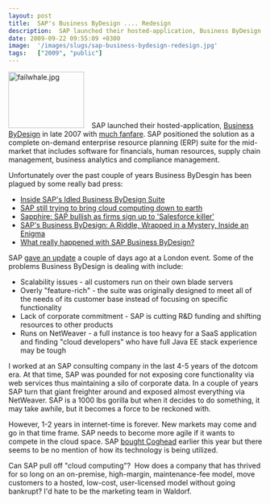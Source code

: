 ```yaml
---
layout: post
title:  SAP's Business ByDesign .... Redesign
description:  SAP launched their hosted-application, Business ByDesign  in late 2007 with  much fanfare  . SAP positioned the solution as a complete on-demand enterprise resource planning (ERP) suite for the mid-market that includes software for financials, human resources, supply chain management, business analytics and compliance management. Unfortunately over the past couple of years Business ByDesgin has been plagued by some really bad press- * Inside SAPs Idled Business ByDesign Suite  * SAP still tryin
date: 2009-09-22 09:55:09 +0300
image:  '/images/slugs/sap-business-bydesign-redesign.jpg'
tags:   ["2009", "public"]
---
```

<p><a href="http://res.cloudinary.com/blog-jeffdouglas-com/image/upload/v1400399502/failwhale-jpg_hbaapd.gif"><img class="alignleft size-thumbnail wp-image-1332" style="padding-right:15px;" title="failwhale.jpg" src="http://res.cloudinary.com/blog-jeffdouglas-com/image/upload/c_crop,h_375,w_375,x_62,y_0/h_150,w_150/v1400399502/failwhale-jpg_hbaapd.gif" alt="failwhale.jpg" width="150" height="112" /></a>SAP launched their hosted-application, <a href="http://www.sap.com/sme/solutions/businessbydesign/index.epx" target="_blank">Business ByDesign</a> in late 2007 with <a href="/2007/09/20/sap-launches-host-applications-solution/" target="_blank">much fanfare</a>. SAP positioned the solution as a complete on-demand enterprise resource planning (ERP) suite for the mid-market that includes software for financials, human resources, supply chain management, business analytics and compliance management.</p>
<p>Unfortunately over the past couple of years Business ByDesgin has been plagued by some really bad press:</p>
<ul>
	<li><a href="http://www.informationweek.com/news/software/erp/showArticle.jhtml?articleID=217400833&subSection=All+Stories" target="_blank">Inside SAP's Idled Business ByDesign Suite</a></li>
	<li><a href="http://itknowledgeexchange.techtarget.com/sap-watch/sap-still-trying-to-bring-cloud-computing-down-to-earth/" target="_blank">SAP still trying to bring cloud computing down to earth</a></li>
	<li><a href="http://www.computerweekly.com/Articles/2009/05/14/236049/sapphire-sap-bullish-as-firms-sign-up-to-salesforce.htm" target="_blank">Sapphire: SAP bullish as firms sign up to 'Salesforce killer'</a></li>
	<li><a href="http://advice.cio.com/thomas_wailgum/saps_business_bydesign_a_riddle_wrapped_in_a_mystery_inside_an_enigma" target="_blank">SAP's Business ByDesign: A Riddle, Wrapped in a Mystery, Inside an Enigma</a></li>
	<li><a href="http://blogs.zdnet.com/Howlett/?p=999" target="_blank">What really happened with SAP Business ByDesign?</a></li>
</ul>
SAP <a href="http://www.v3.co.uk/v3/news/2249413/sap-gives-update-business" target="_blank">gave an update</a> a couple of days ago at a London event. Some of the problems Business ByDesign is dealing with include:
<ul>
	<li>Scalability issues - all customers run on their own blade servers</li>
	<li>Overly "feature-rich" - the suite was originally designed to meet all of the needs of its customer base instead of focusing on specific functionality</li>
	<li>Lack of corporate commitment - SAP is cutting R&D funding and shifting resources to other products</li>
	<li>Runs on NetWeaver - a full instance is too heavy for a SaaS application and finding "cloud developers" who have full Java EE stack experience may be tough</li>
</ul>
I worked at an SAP consulting company in the last 4-5 years of the dotcom era. At that time, SAP was pounded for not exposing core functionality via web services thus maintaining a silo of corporate data. In a couple of years SAP turn that giant freighter around and exposed almost everything via NetWeaver. SAP is a 1000 lbs gorilla but when it decides to do something, it may take awhile, but it becomes a force to be reckoned with.
<p>However, 1-2 years in internet-time is forever. New markets may come and go in that time frame. SAP needs to become more agile if it wants to compete in the cloud space. SAP <a href="/2009/02/27/sap-buys-cloud-computing-startup-coghead/" target="_blank">bought Coghead</a> earlier this year but there seems to be no mention of how its technology is being utilized.</p>
<p>Can SAP pull off "cloud computing"?  How does a company that has thrived for so long on an on-premise, high-margin, maintenance-fee model, move customers to a hosted, low-cost, user-licensed model without going bankrupt? I'd hate to be the marketing team in Waldorf.</p>

